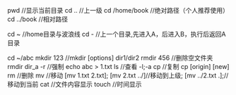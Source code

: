 pwd    //显示当前目录 
cd ..  //上一级
cd /home/book    //绝对路径（个人推荐使用）
cd ../book    //相对路径

cd ~   //home目录与波浪线
cd -    //上一个目录,先进入A，后进入B，执行后返回A目录

cd ~/abc
mkdir 123    //mkdir [options] dir1/dir2
rmdir 456    //删除空文件夹
rmdir dir_a -r  //强制
echo abc > 1.txt
ls  //查看 -l;-a
cp  //复制 cp [origin] [new]
rm  //删除
mv  //移动 [mv 1.txt 2.txt]; [mv 2.txt ../]//移动到上级; [mv ../2.txt .];//移动到当前
cat  //文件内容显示
touch  //时间显示
